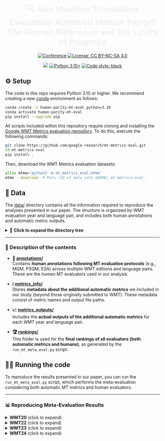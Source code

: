 <div align="center">

<h1 style="font-family: 'Arial', sans-serif; font-size: 28px; font-weight: bold; color: #f0f0f0;">
    🔍 Has Machine Translation Evaluation Achieved Human Parity?<br>
    The Human Reference and the Limits of Progress
</h1>

[![Conference](https://img.shields.io/badge/ACL-2025-4b44ce
)](https://2025.aclweb.org/)
[![License: CC BY-NC-SA 4.0](https://img.shields.io/badge/License-CC%20BY--NC--SA%204.0-lightgrey.svg)](https://creativecommons.org/licenses/by-nc-sa/4.0/)

[![](https://shields.io/badge/-MT%20Metrics%20Eval-green?style=flat&logo=github&labelColor=gray)](https://github.com/google-research/mt-metrics-eval)
[![Python 3.10+](https://img.shields.io/badge/python-3.10+-blue.svg)](https://www.python.org/downloads/release/python-310/)
[![Code style: black](https://img.shields.io/badge/code%20style-black-000000)](https://github.com/psf/black)

</div>

## ⚙️ Setup

The code in this repo requires Python 3.10 or higher. We recommend creating a new [conda](https://conda.io/projects/conda/en/latest/user-guide/getting-started.html) environment as follows:

```bash
conda create -n human-parity-mt-eval python=3.10
conda activate human-parity-mt-eval
pip install --upgrade pip
```

All scripts included within this repository require cloning and installing the [Google WMT Metrics evaluation repository](https://github.com/google-research/mt-metrics-eval). To do this, execute the following commands:

```bash
git clone https://github.com/google-research/mt-metrics-eval.git
cd mt-metrics-eval
pip install .
```

Then, download the WMT Metrics evaluation datasets:

```bash
alias mtme='python3 -m mt_metrics_eval.mtme'
mtme --download  # Puts ~2G of data into $HOME/.mt-metrics-eval.
```

## 📁 Data

The [data/](data/) directory contains all the information required to reproduce the analyses presented in our paper. The structure is organized by WMT evaluation year and language pair, and includes both human annotations and automatic metric outputs.

<details> <summary>📂 <strong>Click to expand the directory tree</strong></summary> <br>

```text
data
├── annotations
│   ├── wmt20
│   │   ├── en-de
│   │   │   ├── mqm-col1.pickle
│   │   │   ├── mqm-col2.pickle
│   │   │   ├── mqm-col3.pickle
│   │   │   ├── psqm-col1.pickle
│   │   │   ├── psqm-col2.pickle
│   │   │   └── psqm-col3.pickle
│   │   └── zh-en
│   │       ├── mqm-col1.pickle
│   │       ├── mqm-col2.pickle
│   │       ├── mqm-col3.pickle
│   │       ├── psqm-col1.pickle
│   │       ├── psqm-col2.pickle
│   │       └── psqm-col3.pickle
│   ├── wmt22
│   │   ├── en-de
│   │   │   ├── en-de.ESA-1.seg.score
│   │   │   ├── en-de.ESA-2.seg.score
│   │   │   ├── en-de.MQM-1.seg.score
│   │   │   ├── mqm-col1.pickle
│   │   │   ├── mqm-col2.pickle
│   │   │   └── mqm-col3.pickle
│   │   └── en-zh
│   │       ├── mqm-col1.pickle
│   │       ├── mqm-col2.pickle
│   │       └── mqm-col3.pickle
│   └── wmt23
│       ├── en-de
│       │   ├── mqm-col1_more_data.pickle
│       │   ├── mqm-col1.pickle
│       │   ├── mqm-col2_more_data.pickle
│       │   ├── mqm-col2.pickle
│       │   ├── mqm-col3_more_data.pickle
│       │   └── mqm-col3.pickle
│       └── zh-en
│           ├── mqm-col1.pickle
│           ├── mqm-col2.pickle
│           └── mqm-col3.pickle
├── metrics_info
│   ├── wmt20
│   │   └── out_paths.tsv
│   ├── wmt22
│   │   └── out_paths.tsv
│   └── wmt23
│       └── out_paths.tsv
├── metrics_outputs
│   ├── wmt20
│   │   ├── en-de
│   │   │   └── BLEURT-20
│   │   └── zh-en
│   │       └── BLEURT-20
│   ├── wmt22
│   │   ├── en-de
│   │   │   ├── CometKiwi-XL
│   │   │   ├── CometKiwi-XXL
│   │   │   ├── MetricX-23-QE-XXL
│   │   │   └── MetricX-23-XXL
│   │   └── en-zh
│   │       ├── CometKiwi-XL
│   │       ├── CometKiwi-XXL
│   │       ├── MetricX-23-QE-XXL
│   │       └── MetricX-23-XXL
│   └── wmt23
│       ├── en-de
│       │   ├── MetricX-23-QE-XXL
│       │   └── MetricX-23-XXL
│       └── zh-en
│           ├── MetricX-23-QE-XXL
│           └── MetricX-23-XXL
└── rankings
    ├── wmt20
    │   ├── en-de
    │   └── zh-en
    ├── wmt22
    │   ├── en-de
    │   └── en-zh
    ├── wmt23
    │   ├── en-de
    │   └── zh-en
    └── wmt24
        └── en-es
```

</details>

---

### 🧾 Description of the contents

- **📄 [annotations/](data/annotations)**  
  Contains **human annotations following MT evaluation protocols** (e.g., MQM, PSQM, ESA) across multiple WMT editions and language pairs. These are the human MT evaluators used in our analysis.

- **ℹ️ [metrics_info/](data/metrics_info)**  
  Stores **metadata about the additional automatic metrics** we included in our study (beyond those originally submitted to WMT). These metadata consist of metric names and output file paths.

- **📈 [metrics_outputs/](data/metrics_outputs)**  
  Includes the **actual outputs of the additional automatic metrics** for each WMT year and language pair.

- **🏆 [rankings/](data/rankings)**  
  This folder is used for the **final rankings of all evaluators (both automatic metrics and humans)**, as generated by the `run_mt_meta_eval.py` script.

## 🏃‍♂️ Running the code

To reproduce the results presented in our paper, you can run the `run_mt_meta_eval.py` script, which performs the meta-evaluation considering both automatic MT metrics and human evaluators.

---

### 📊 Reproducing Meta-Evaluation Results

<details>
<summary><strong>WMT20</strong> (click to expand)</summary>


<br>

#### 🌍 Language Pair: `en-de`

```bash
python scripts/run_mt_meta_eval.py \
    --wmt-year wmt20 \
    --lp en-de \
    --new-human-annotations-dir data/annotations/wmt20 \
    --gold-name --mqm-col1 \
    --new-metrics-path data/metrics_info/wmt20/out_paths.tsv > data/rankings/wmt20/en-de/ranking.txt
```

#### 🌍 Language Pair: `zh-en`

```bash
python scripts/run_mt_meta_eval.py \
    --wmt-year wmt20 \
    --lp zh-en \
    --new-human-annotations-dir data/annotations/wmt20 \
    --gold-name --mqm-col1 \
    --new-metrics-path data/metrics_info/wmt20/out_paths.tsv > data/rankings/wmt20/zh-en/ranking.txt
```

</details>

<details>
<summary><strong>WMT22</strong> (click to expand)</summary>


<br>

#### 🌍 Language Pair: `en-de`

```bash
python scripts/run_mt_meta_eval.py \
    --wmt-year wmt22 \
    --lp en-de \
    --new-human-annotations-dir data/annotations/wmt22 \
    --gold-name --mqm-col1 \
    --new-metrics-path data/metrics_info/wmt22/out_paths.tsv > data/rankings/wmt22/en-de/ranking.txt
```

#### 🌍 Language Pair: `en-zh`

```bash
python scripts/run_mt_meta_eval.py \
    --wmt-year wmt22 \
    --lp en-zh \
    --new-human-annotations-dir data/annotations/wmt22 \
    --gold-name --mqm-col1 \
    --new-metrics-path data/metrics_info/wmt22/out_paths.tsv > data/rankings/wmt22/en-zh/ranking.txt
```

</details>

<details>
<summary><strong>WMT23</strong> (click to expand)</summary>


<br>

#### 🌍 Language Pair: `en-de`

```bash
python scripts/run_mt_meta_eval.py \
    --wmt-year wmt23 \
    --lp en-de \
    --new-human-annotations-dir data/annotations/wmt23 \
    --gold-name --mqm-col1 \
    --new-metrics-path data/metrics_info/wmt23/out_paths.tsv > data/rankings/wmt23/en-de/ranking.txt
```

#### 🌍 Language Pair: `zh-en`

```bash
python scripts/run_mt_meta_eval.py \
    --wmt-year wmt23 \
    --lp zh-en \
    --new-human-annotations-dir data/annotations/wmt23 \
    --gold-name --mqm-col1 \
    --new-metrics-path data/metrics_info/wmt23/out_paths.tsv > data/rankings/wmt23/zh-en/ranking.txt
```

</details>

<details>
<summary><strong>WMT24</strong> (click to expand)</summary>


<br>

#### 🌍 Language Pair: `en-es`

```bash
python scripts/run_mt_meta_eval.py \
    --wmt-year wmt24 \
    --lp en-es \
    --gold-name --mqm > data/rankings/wmt24/en-es/ranking.txt
```

</details>